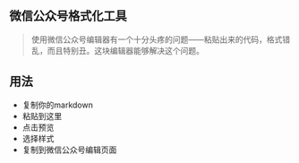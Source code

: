 ## 微信公众号格式化工具


> 使用微信公众号编辑器有一个十分头疼的问题——粘贴出来的代码，格式错乱，而且特别丑。这块编辑器能够解决这个问题。

## 用法

- 复制你的markdown
- 粘贴到这里
- 点击预览
- 选择样式
- 复制到微信公众号编辑页面



